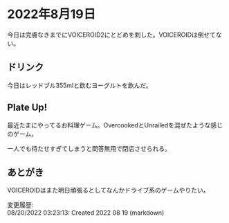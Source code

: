 # 2022年8月19日

今日は完膚なきまでにVOICEROID2にとどめを刺した。VOICEROIDは倒せてない。

## ドリンク

今日はレッドブル355mlと飲むヨーグルトを飲んだ。

## Plate Up!

最近たまにやってるお料理ゲーム。OvercookedとUnrailedを混ぜたような感じのゲーム。

一人でも待たせすぎてしまうと問答無用で閉店させられる。

## あとがき

VOICEROIDはまた明日頑張るとしてなんかドライブ系のゲームやりたい。

変更履歴:  
08/20/2022 03:23:13: Created 2022 08 19 (markdown)  
